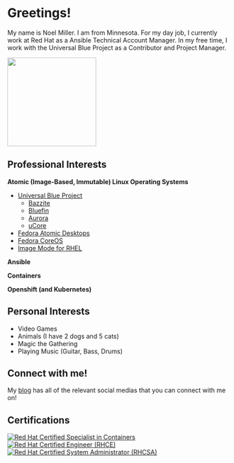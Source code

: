# Greetings!

My name is Noel Miller. I am from Minnesota. For my day job, I currently work at Red Hat as a Ansible Technical Account Manager. In my free time, I work with the Universal Blue Project as a Contributor and Project Manager.

<a href="https://github.com/anuraghazra/github-readme-stats">
  <img height=200 align="center" src="https://github-readme-stats.vercel.app/api?username=noelmiller&show_icons=true&theme=transparent" />
</a>

## Professional Interests

**Atomic (Image-Based, Immutable) Linux Operating Systems**

- [Universal Blue Project](https://universal-blue.org)
  - [Bazzite](https://bazzite.gg)
  - [Bluefin](https://projectbluefin.io)
  - [Aurora](https://getaurora.dev/)
  - [uCore](https://github.com/ublue-os/ucore)
- [Fedora Atomic Desktops](https://fedoraproject.org/atomic-desktops/)
- [Fedora CoreOS](https://fedoraproject.org/coreos/)
- [Image Mode for RHEL](https://www.redhat.com/en/technologies/linux-platforms/enterprise-linux/image-mode)

**Ansible**

**Containers**

**Openshift (and Kubernetes)**

## Personal Interests

- Video Games
- Animals (I have 2 dogs and 5 cats)
- Magic the Gathering
- Playing Music (Guitar, Bass, Drums)

## Connect with me!

My [blog](https://noelmiller.dev/pages/contact) has all of the relevant social medias that you can connect with me on!

## Certifications

<!--START_SECTION:badges-->
[![Red Hat Certified Specialist in Containers](https://images.credly.com/size/100x100/images/272f17b3-2eb9-4e5f-aa3c-66c6b137fb27/image.png)](http://www.credly.com/badges/a7192d0e-68f4-48bf-945a-35306c6d5b73 "Red Hat Certified Specialist in Containers")
[![Red Hat Certified Engineer (RHCE)](https://images.credly.com/size/100x100/images/19c4e804-54fe-4857-b022-7cfd5520596c/image.png)](http://www.credly.com/badges/fbe5c4e0-8ebe-4203-b17e-01e25ef0a112 "Red Hat Certified Engineer (RHCE)")
[![Red Hat Certified System Administrator (RHCSA)](https://images.credly.com/size/100x100/images/572de0ba-2c59-4816-a59d-b0e1687e45ee/image.png)](http://www.credly.com/badges/7608a028-029c-4897-bffe-78fe164e8779 "Red Hat Certified System Administrator (RHCSA)")
<!--END_SECTION:badges-->
